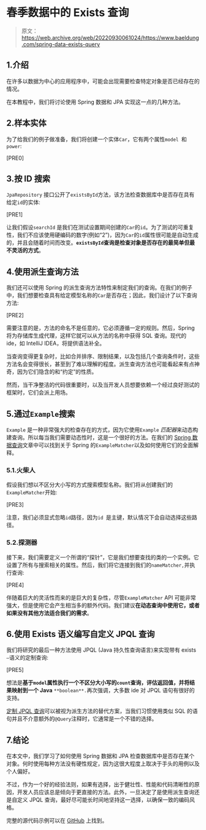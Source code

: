 # 春季数据中的 Exists 查询

> 原文：<https://web.archive.org/web/20220930061024/https://www.baeldung.com/spring-data-exists-query>

## 1.介绍

在许多以数据为中心的应用程序中，可能会出现需要检查特定对象是否已经存在的情况。

在本教程中，我们将讨论使用 Spring 数据和 JPA 实现这一点的几种方法。

## 2.样本实体

为了给我们的例子做准备，我们将创建一个实体`Car`，它有两个属性`model `和`power`:

[PRE0]

## 3.按 ID 搜索

`JpaRepository` 接口公开了`existsById`方法，该方法检查数据库中是否存在具有给定`id`的实体:

[PRE1]

让我们假设`searchId` 是我们在测试设置期间创建的`Car`的`id`。为了测试的可重复性，我们不应该使用硬编码的数字(例如“2”)，因为`Car`的`id`属性很可能是自动生成的，并且会随着时间而改变。**`existsById`查询是检查对象是否存在的最简单但最不灵活的方式**。

## 4.使用派生查询方法

我们还可以使用 Spring 的派生查询方法特性来制定我们的查询。在我们的例子中，我们想要检查具有给定模型名称的`Car`是否存在；因此，我们设计了以下查询方法:

[PRE2]

需要注意的是，方法的命名不是任意的，它必须遵循一定的规则。然后，Spring 将为存储库生成代理，这样它就可以从方法的名称中获得 SQL 查询。现代的 ide，如 IntelliJ IDEA，将提供语法补全。

当查询变得更复杂时，比如合并排序、限制结果，以及包括几个查询条件时，这些方法名会变得很长，甚至到了难以理解的程度。派生查询方法也可能看起来有点神奇，因为它们隐含的和“约定”的性质。

然而，当干净整洁的代码很重要时，以及当开发人员想要依赖一个经过良好测试的框架时，它们会派上用场。

## 5.通过`Example`搜索

`Example` 是一种非常强大的检查存在的方式，因为它使用`Example` *匹配器*来动态构建查询。所以每当我们需要动态性时，这是一个很好的方法。在我们的 [Spring 数据查询](/web/20220926185529/https://www.baeldung.com/spring-data-query-by-example)文章中可以找到关于 Spring 的`ExampleMatcher`以及如何使用它们的全面解释。

### 5.1.火柴人

假设我们想以不区分大小写的方式搜索模型名称。我们将从创建我们的`ExampleMatcher`开始:

[PRE3]

注意，我们必须显式忽略`id`路径，因为`id `是主键，默认情况下会自动选择这些路径。

### 5.2.探测器

接下来，我们需要定义一个所谓的“探针”，它是我们想要查找的类的一个实例。它设置了所有与搜索相关的属性。然后，我们将它连接到我们的`nameMatcher,`并执行查询:

[PRE4]

伴随着巨大的灵活性而来的是巨大的复杂性，尽管`ExampleMatcher` API 可能非常强大，但是使用它会产生相当多的额外代码。我们建议**在动态查询中使用它，或者如果没有其他方法适合我们的需求**。

## 6.使用 Exists 语义编写自定义 JPQL 查询

我们将研究的最后一种方法使用 JPQL (Java 持久性查询语言)来实现带有 exists `–`语义的定制查询:

[PRE5]

想法是**基于`model`属性执行一个不区分大小写的`count`查询，评估返回值，并将结果映射到一个 Java** `**boolean**.`再次强调，大多数 ide 对 JPQL 语句有很好的支持。

[定制 JPQL 查询](/web/20220926185529/https://www.baeldung.com/spring-data-jpa-query)可以被视为派生方法的替代方案，当我们习惯使用类似 SQL 的语句并且不介意额外的`@Query`注释时，它通常是一个不错的选择。

## 7.结论

在本文中，我们学习了如何使用 Spring 数据和 JPA 检查数据库中是否存在某个对象。何时使用每种方法没有硬性规定，因为这很大程度上取决于手头的用例以及个人偏好。

不过，作为一个好的经验法则，如果有选择，出于健壮性、性能和代码清晰性的原因，开发人员应该总是倾向于更直接的方法。此外，一旦决定了是使用派生查询还是自定义 JPQL 查询，最好尽可能长时间地坚持这一选择，以确保一致的编码风格。

完整的源代码示例可以在 [GitHub](https://web.archive.org/web/20220926185529/https://github.com/eugenp/tutorials/tree/master/persistence-modules/spring-data-jpa-query) 上找到。